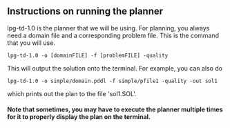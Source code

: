 ## Instructions on running the planner

lpg-td-1.0 is the planner that we will be using.  For planning, you always need a domain file and a corresponding problem file. This is the command that you will use.  

`lpg-td-1.0 -o [domainFILE] -f [problemFILE] -quality` <br />

This will output the solution onto the terminal. For example, you can also do

`lpg-td-1.0 -o simple/domain.pddl -f simple/pfile1 -quality -out sol1` <br />

which prints out the plan to the file 'sol1.SOL'. 


#### Note that sometimes, you may have to execute the planner multiple times for it to properly display the plan on the terminal.  
